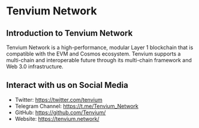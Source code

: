 # Tenvium Network

## Introduction to Tenvium Network
Tenvium Network is a high-performance, modular Layer 1 blockchain that is compatible with the EVM and Cosmos ecosystem. Tenvium supports a multi-chain and interoperable future through its multi-chain framework and Web 3.0 infrastructure. 

## Interact with us on Social Media

- Twitter: https://twitter.com/tenvium
- Telegram Channel: https://t.me/Tenvium_Network
- GitHub: https://github.com/Tenvium/
- Website: https://tenvium.network/
  
